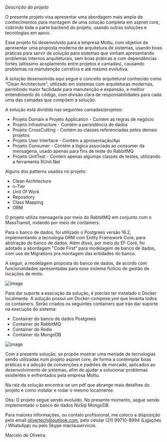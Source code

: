 *Descrição do projeto*

O presente projeto visa apresentar uma abordagem mais ampla de conhecimentos para montagem de uma solução completa em aspnet core, cobrindo toda a parte backend do projeto, usando outras soluções e tecnologias em apoio.

Esse projeto foi desenvolvido para a empresa Mottu, com objetivo de apresentar uma proposta moderna de arquitetura de sistemas, usando boas práticas para servir de solução para sistemas que vinham apresentando problemas internos arquiteturais, sem boas práticas e com dependências fortes (altíssimo acoplamento entre projetos e camadas), causando problemas na manutenção corretiva e até mesmo evolutiva.

A solução desenvolvida aqui segue o conceito arquitetural conhecido como "Clean Architecture", utilizado em sistemas com arquiteturas modernas, permitindo maior facilidade para manutenção e expansão, e melhor entendimento do código, com divisão clara de responsabilidades para cada uma das camadas que compõem a solução.

A solução está dividida nas seguintes camadas/projetos:

- Projeto Domain e Projeto Application - Contém as regras de negócio
- Projeto Infrastructure - Contém a persistência de dados
- Projeto CrossCutting - Contém as classes referenciadas pelos demais projetos
- Projeto User Interface - Contém a apresentação/Api
- Projeto Consumer - Contém a lógica associada ao consumer da mensageria, usado apenas para fins de teste do RabbitMQ
- Projeto UnitTest - Contém apenas algumas classes de testes, utilizando a ferramenta XUnit.Net

Alguns dos patterns usados no projeto:

- Clean Architecture
- n-Tier
- Unit Of Work
- Repository
- Class Mapping
- ORM
 
O projeto utiliza mensageria por meio do RabbitMQ em conjunto com o MassTransit, rodando por meio de containers.

Para o banco de dados, foi utilizado o Postgrees versão 16.2, implementando a tecnologia ORM com Entity Framework Core, para abstração do banco de dados. Além disso, por meio do EF Core, foi adotado a abordagem "Code First" para modelagem de banco de dados, com uso de Migrations pra montagem das entidades do banco.

A seguir, a modelagem proposta do banco de dados, de acordo com funcionalidades apresentadas para esse sistema fictício de gestão de locações de moto.

![image](https://github.com/olivertech/MottuSolution/assets/6912641/65ecc7e8-85a7-4d4e-9ead-7343eca60c3b)

Para dar suporte a execução da solução, é preciso ter instalado o Docker localmente. A solução possui um Docker-compose.yml que levanta todos os containers. Serão criados os seguintes containers que irão dar suporte na execução do sistema:

- Container do banco de dados Postgrees
- Container do RabbitMQ
- Container do Redis
- Container do MongoDB

![image](https://github.com/olivertech/MottuSolution/assets/6912641/66df8f4b-c42c-4fdf-9aee-d4a38fef85bd)

Com a presente solução, se propõe mostrar uma meríade de tecnologias sendo utilizadas num projeto aspnet core, de forma a contemplar boas práticas e a adoção de convenções e padrões de mercado, aplicados ao desenvolvimento de sistemas, afim de ajudar a solucionar problemas existentes e enfrentados pela empresa Mottu.

Na raiz da solução encontra-se um pdf que abrange mais detalhes do projeto e como instalar e rodar o mesmo localmente.

Obs: O projeto segue sendo evoluído. No presente momento, segue sendo implementado o banco de dados NoSql MongoDB.

Para maiores informações, ou contato profissional, me coloco a disposição pelo email olivertech@outlook.com, pelo celular (21) 99710-8994 (Ligações / WhatsApp) ou pelo Skype maclauservicos.

Marcelo de Oliveira.
